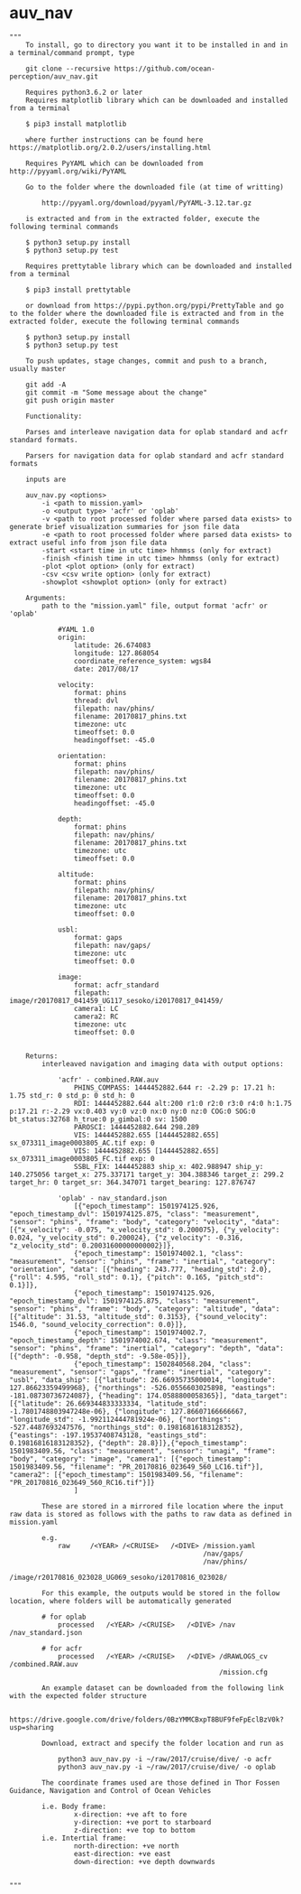 # auv_nav
    """ 
        To install, go to directory you want it to be installed in and in a terminal/command prompt, type

        git clone --recursive https://github.com/ocean-perception/auv_nav.git

        Requires python3.6.2 or later
        Requires matplotlib library which can be downloaded and installed from a terminal

        $ pip3 install matplotlib

        where further instructions can be found here https://matplotlib.org/2.0.2/users/installing.html

        Requires PyYAML which can be downloaded from http://pyyaml.org/wiki/PyYAML

        Go to the folder where the downloaded file (at time of writting)
        
            http://pyyaml.org/download/pyyaml/PyYAML-3.12.tar.gz

        is extracted and from in the extracted folder, execute the following terminal commands 

        $ python3 setup.py install
        $ python3 setup.py test

        Requires prettytable library which can be downloaded and installed from a terminal

        $ pip3 install prettytable

        or download from https://pypi.python.org/pypi/PrettyTable and go to the folder where the downloaded file is extracted and from in the extracted folder, execute the following terminal commands

        $ python3 setup.py install
        $ python3 setup.py test

        To push updates, stage changes, commit and push to a branch, usually master

        git add -A
        git commit -m "Some message about the change"
        git push origin master

        Functionality:

        Parses and interleave navigation data for oplab standard and acfr standard formats. 

        Parsers for navigation data for oplab standard and acfr standard formats

        inputs are 

        auv_nav.py <options>
            -i <path to mission.yaml>
            -o <output type> 'acfr' or 'oplab'
            -v <path to root processed folder where parsed data exists> to generate brief visualization summaries for json file data
            -e <path to root processed folder where parsed data exists> to extract useful info from json file data
            -start <start time in utc time> hhmmss (only for extract)
            -finish <finish time in utc time> hhmmss (only for extract)                      
            -plot <plot option> (only for extract)
            -csv <csv write option> (only for extract)
            -showplot <showplot option> (only for extract)

        Arguments:
            path to the "mission.yaml" file, output format 'acfr' or 'oplab'

                #YAML 1.0
                origin:
                    latitude: 26.674083
                    longitude: 127.868054               
                    coordinate_reference_system: wgs84  
                    date: 2017/08/17              

                velocity:
                    format: phins
                    thread: dvl
                    filepath: nav/phins/
                    filename: 20170817_phins.txt
                    timezone: utc
                    timeoffset: 0.0
                    headingoffset: -45.0

                orientation:
                    format: phins
                    filepath: nav/phins/
                    filename: 20170817_phins.txt
                    timezone: utc
                    timeoffset: 0.0
                    headingoffset: -45.0

                depth:
                    format: phins
                    filepath: nav/phins/
                    filename: 20170817_phins.txt
                    timezone: utc
                    timeoffset: 0.0

                altitude:
                    format: phins
                    filepath: nav/phins/
                    filename: 20170817_phins.txt
                    timezone: utc
                    timeoffset: 0.0

                usbl:
                    format: gaps
                    filepath: nav/gaps/
                    timezone: utc
                    timeoffset: 0.0

                image:
                    format: acfr_standard
                    filepath: image/r20170817_041459_UG117_sesoko/i20170817_041459/
                    camera1: LC
                    camera2: RC
                    timezone: utc
                    timeoffset: 0.0


        Returns:
            interleaved navigation and imaging data with output options:

                'acfr' - combined.RAW.auv
                    PHINS_COMPASS: 1444452882.644 r: -2.29 p: 17.21 h: 1.75 std_r: 0 std_p: 0 std_h: 0
                    RDI: 1444452882.644 alt:200 r1:0 r2:0 r3:0 r4:0 h:1.75 p:17.21 r:-2.29 vx:0.403 vy:0 vz:0 nx:0 ny:0 nz:0 COG:0 SOG:0 bt_status:32768 h_true:0 p_gimbal:0 sv: 1500
                    PAROSCI: 1444452882.644 298.289
                    VIS: 1444452882.655 [1444452882.655] sx_073311_image0003805_AC.tif exp: 0
                    VIS: 1444452882.655 [1444452882.655] sx_073311_image0003805_FC.tif exp: 0
                    SSBL_FIX: 1444452883 ship_x: 402.988947 ship_y: 140.275056 target_x: 275.337171 target_y: 304.388346 target_z: 299.2 target_hr: 0 target_sr: 364.347071 target_bearing: 127.876747

                'oplab' - nav_standard.json
                    [{"epoch_timestamp": 1501974125.926, "epoch_timestamp_dvl": 1501974125.875, "class": "measurement", "sensor": "phins", "frame": "body", "category": "velocity", "data": [{"x_velocity": -0.075, "x_velocity_std": 0.200075}, {"y_velocity": 0.024, "y_velocity_std": 0.200024}, {"z_velocity": -0.316, "z_velocity_std": 0.20031600000000002}]},
                    {"epoch_timestamp": 1501974002.1, "class": "measurement", "sensor": "phins", "frame": "inertial", "category": "orientation", "data": [{"heading": 243.777, "heading_std": 2.0}, {"roll": 4.595, "roll_std": 0.1}, {"pitch": 0.165, "pitch_std": 0.1}]},
                    {"epoch_timestamp": 1501974125.926, "epoch_timestamp_dvl": 1501974125.875, "class": "measurement", "sensor": "phins", "frame": "body", "category": "altitude", "data": [{"altitude": 31.53, "altitude_std": 0.3153}, {"sound_velocity": 1546.0, "sound_velocity_correction": 0.0}]},
                    {"epoch_timestamp": 1501974002.7, "epoch_timestamp_depth": 1501974002.674, "class": "measurement", "sensor": "phins", "frame": "inertial", "category": "depth", "data": [{"depth": -0.958, "depth_std": -9.58e-05}]},
                    {"epoch_timestamp": 1502840568.204, "class": "measurement", "sensor": "gaps", "frame": "inertial", "category": "usbl", "data_ship": [{"latitude": 26.66935735000014, "longitude": 127.86623359499968}, {"northings": -526.0556603025898, "eastings": -181.08730736724087}, {"heading": 174.0588800058365}], "data_target": [{"latitude": 26.669344833333334, "latitude_std": -1.7801748803947248e-06}, {"longitude": 127.86607166666667, "longitude_std": -1.992112444781924e-06}, {"northings": -527.4487693247576, "northings_std": 0.19816816183128352}, {"eastings": -197.19537408743128, "eastings_std": 0.19816816183128352}, {"depth": 28.8}]},{"epoch_timestamp": 1501983409.56, "class": "measurement", "sensor": "unagi", "frame": "body", "category": "image", "camera1": [{"epoch_timestamp": 1501983409.56, "filename": "PR_20170816_023649_560_LC16.tif"}], "camera2": [{"epoch_timestamp": 1501983409.56, "filename": "PR_20170816_023649_560_RC16.tif"}]}
                    ]

            These are stored in a mirrored file location where the input raw data is stored as follows with the paths to raw data as defined in mission.yaml
            
            e.g. 
                raw     /<YEAR> /<CRUISE>   /<DIVE> /mission.yaml
                                                    /nav/gaps/
                                                    /nav/phins/
                                                    /image/r20170816_023028_UG069_sesoko/i20170816_023028/

            For this example, the outputs would be stored in the follow location, where folders will be automatically generated

            # for oplab
                processed   /<YEAR> /<CRUISE>   /<DIVE> /nav            /nav_standard.json   
            
            # for acfr
                processed   /<YEAR> /<CRUISE>   /<DIVE> /dRAWLOGS_cv    /combined.RAW.auv   
                                                        /mission.cfg

            An example dataset can be downloaded from the following link with the expected folder structure

                https://drive.google.com/drive/folders/0BzYMMCBxpT8BUF9feFpEclBzV0k?usp=sharing

            Download, extract and specify the folder location and run as
                
                python3 auv_nav.py -i ~/raw/2017/cruise/dive/ -o acfr
                python3 auv_nav.py -i ~/raw/2017/cruise/dive/ -o oplab

            The coordinate frames used are those defined in Thor Fossen Guidance, Navigation and Control of Ocean Vehicles
            
            i.e. Body frame:
                    x-direction: +ve aft to fore
                    y-direction: +ve port to starboard
                    z-direction: +ve top to bottom
            i.e. Intertial frame:
                    north-direction: +ve north
                    east-direction: +ve east
                    down-direction: +ve depth downwards

            
    """
